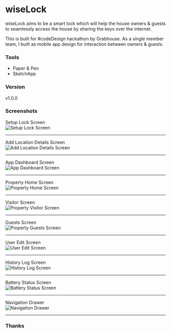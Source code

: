 # wiseLock

wiseLock aims to be a smart lock which will help the house owners & guests to seamlessly access the house by sharing the keys over the internet. 

This is built for #codeDesign hackathon by Grabhouse. As a single member team, I built as mobile app design for interaction between owners & guests.

### Tools
- Paper & Pen
- SketchApp

### Version
v1.0.0

### Screenshots
Setup Lock Screen
<img style="display:block" src="https://github.com/jigarjain/wiseLock-app-design/blob/master/wl-startscreen-1.png" title="Setup Lock Screen" alt="Setup Lock Screen" />
<hr/>

Add Location Details Screen
<img style="display:block" src="https://github.com/jigarjain/wiseLock-app-design/blob/master/wl-addProperty-2.png" title="Add Location Details Screen" alt="Add Location Details Screen" />
<hr/>

App Dashboard Screen
<img style="display:block" src="https://github.com/jigarjain/wiseLock-app-design/blob/master/wl-dashboard-3.png" title="App Dashboard Screen" alt="App Dashboard Screen" />
<hr/>

Property Home Screen
<img style="display:block" src="https://github.com/jigarjain/wiseLock-app-design/blob/master/wl-property-4.png" title="Property Home Screen" alt="Property Home Screen" />
<hr/>

Visitor Screen
<img style="display:block" src="https://github.com/jigarjain/wiseLock-app-design/blob/master/wl-property-visitor-5.png" title="Property Visitor Screen" alt="Property Visitor Screen" />
<hr/>

Guests Screen
<img style="display:block" src="https://github.com/jigarjain/wiseLock-app-design/blob/master/wl-property-guests-6.png" title="Property Guests Screen" alt="Property Guests Screen" />
<hr/>

User Edit Screen
<img style="display:block" src="https://github.com/jigarjain/wiseLock-app-design/blob/master/wl-user-edit-7.png" title="User Edit Screen" alt="User Edit Screen" />
<hr/>

History Log Screen
<img style="display:block" src="https://github.com/jigarjain/wiseLock-app-design/blob/master/wl-history-log-8.png" title="History Log Screen" alt="History Log Screen" />
<hr/>

Battery Status Screen
<img style="display:block" src="https://github.com/jigarjain/wiseLock-app-design/blob/master/wl-battery-9.png" title="Battery Status Screen" alt="Battery Status Screen" />
<hr/>

Navigation Drawer
<img style="display:block" src="https://github.com/jigarjain/wiseLock-app-design/blob/master/wl-navigation-drawer-10.png" title="Navigation Drawer" alt="Navigation Drawer" />
<hr/>


### Thanks
